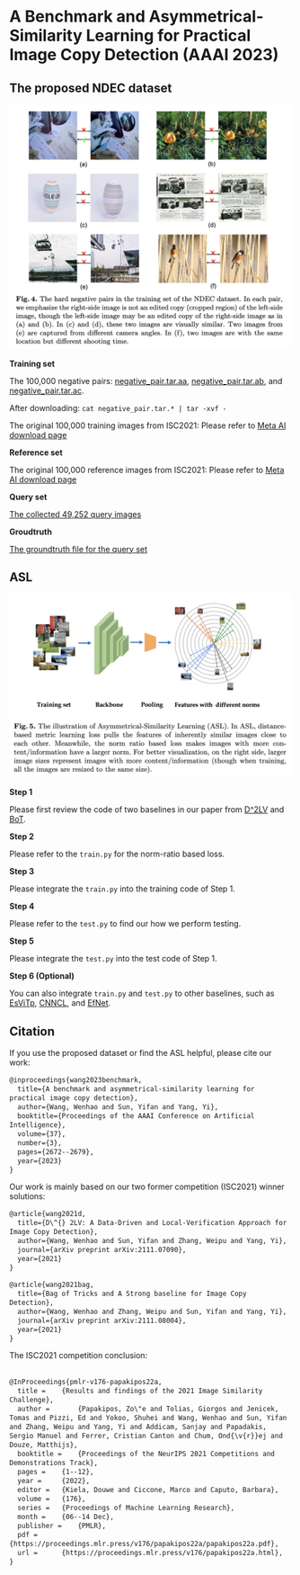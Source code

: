 # A Benchmark and Asymmetrical-Similarity Learning for Practical Image Copy Detection (AAAI 2023)

## The proposed NDEC dataset

![image](https://github.com/WangWenhao0716/ASL/blob/main/NDEC.png)

**Training set**

The 100,000 negative pairs: [negative_pair.tar.aa](https://huggingface.co/datasets/WenhaoWang/ASL/resolve/main/negative_pair.tar.aa), [negative_pair.tar.ab](https://huggingface.co/datasets/WenhaoWang/ASL/resolve/main/negative_pair.tar.ab), and [negative_pair.tar.ac](https://huggingface.co/datasets/WenhaoWang/ASL/resolve/main/negative_pair.tar.ac). 

After downloading: `cat negative_pair.tar.* | tar -xvf -`

The original 100,000 training images from ISC2021: Please refer to [Meta AI download page](https://ai.facebook.com/datasets/disc21-dataset/)

**Reference set**

The original 100,000 reference images from ISC2021: Please refer to [Meta AI download page](https://ai.facebook.com/datasets/disc21-dataset/)

**Query set**

[The collected 49,252 query images](https://huggingface.co/datasets/WenhaoWang/ASL/resolve/main/query_images_h5.tar)

**Groudtruth**

[The groundtruth file for the query set](https://drive.google.com/file/d/1ZrPNoa3mTAxl6lViVjNtN90i20VSuzJs/view?usp=share_link)


## ASL 

![image](https://github.com/WangWenhao0716/ASL/blob/main/ASL.png)

**Step 1**

Please first review the code of two baselines in our paper from [D^2LV](https://github.com/WangWenhao0716/ISC-Track1-Submission) and [BoT](https://github.com/WangWenhao0716/ISC-Track2-Submission).

**Step 2**

Please refer to the ```train.py``` for the norm-ratio based loss.

**Step 3**

Please integrate  the ```train.py``` into the training code of Step 1.

**Step 4**

Please refer to the ```test.py``` to find our how we perform testing.

**Step 5**

Please integrate the ```test.py``` into the test code of Step 1.

**Step 6 (Optional)**

You can also integrate ```train.py``` and ```test.py``` to other baselines, such as [EsViTp](https://github.com/sun-xl/ISC2021), [CNNCL](https://github.com/lyakaap/ISC21-Descriptor-Track-1st), and [EfNet](https://github.com/socom20/facebook-image-similarity-challenge-2021).


## Citation

If you use the proposed dataset or find the ASL helpful, please cite our work:
```
@inproceedings{wang2023benchmark,
  title={A benchmark and asymmetrical-similarity learning for practical image copy detection},
  author={Wang, Wenhao and Sun, Yifan and Yang, Yi},
  booktitle={Proceedings of the AAAI Conference on Artificial Intelligence},
  volume={37},
  number={3},
  pages={2672--2679},
  year={2023}
}
```

Our work is mainly based on our two former competition (ISC2021) winner solutions:

```
@article{wang2021d,
  title={D\^{} 2LV: A Data-Driven and Local-Verification Approach for Image Copy Detection},
  author={Wang, Wenhao and Sun, Yifan and Zhang, Weipu and Yang, Yi},
  journal={arXiv preprint arXiv:2111.07090},
  year={2021}
}
```
```
@article{wang2021bag,
  title={Bag of Tricks and A Strong baseline for Image Copy Detection},
  author={Wang, Wenhao and Zhang, Weipu and Sun, Yifan and Yang, Yi},
  journal={arXiv preprint arXiv:2111.08004},
  year={2021}
}
```
The ISC2021 competition conclusion:
```

@InProceedings{pmlr-v176-papakipos22a,
  title = 	 {Results and findings of the 2021 Image Similarity Challenge},
  author =       {Papakipos, Zo\"e and Tolias, Giorgos and Jenicek, Tomas and Pizzi, Ed and Yokoo, Shuhei and Wang, Wenhao and Sun, Yifan and Zhang, Weipu and Yang, Yi and Addicam, Sanjay and Papadakis, Sergio Manuel and Ferrer, Cristian Canton and Chum, Ond{\v{r}}ej and Douze, Matthijs},
  booktitle = 	 {Proceedings of the NeurIPS 2021 Competitions and Demonstrations Track},
  pages = 	 {1--12},
  year = 	 {2022},
  editor = 	 {Kiela, Douwe and Ciccone, Marco and Caputo, Barbara},
  volume = 	 {176},
  series = 	 {Proceedings of Machine Learning Research},
  month = 	 {06--14 Dec},
  publisher =    {PMLR},
  pdf = 	 {https://proceedings.mlr.press/v176/papakipos22a/papakipos22a.pdf},
  url = 	 {https://proceedings.mlr.press/v176/papakipos22a.html},
}
```
